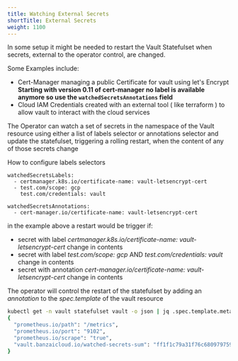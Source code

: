 ```yaml
---
title: Watching External Secrets
shortTitle: External Secrets
weight: 1100
---
```


In some setup it might be needed to restart the Vault Statefulset when secrets, external to the operator control, are changed. 

Some Examples include:

- Cert-Manager managing a public Certificate for vault using let's Encrypt 
  **Starting with version 0.11 of cert-manager no label is available anymore so use the `watchedSecretsAnnotations` field**
- Cloud IAM Credentials created with an external tool ( like terraform ) to allow vault to interact with the cloud services

The Operator can watch a set of secrets in the namespace of the Vault resource using either a list of labels selector or annotations selector and update the statefulset, triggering a rolling restart, when the content of any of those secrets change

How to configure labels selectors

```shell
watchedSecretsLabels:
  - certmanager.k8s.io/certificate-name: vault-letsencrypt-cert
  - test.com/scope: gcp
    test.com/credentials: vault

watchedSecretsAnnotations:
  - cert-manager.io/certificate-name: vault-letsencrypt-cert
```

in the example above a restart would be trigger if:

- secret with label _certmanager.k8s.io/certificate-name: vault-letsencrypt-cert_ change in contents
- secret with label _test.com/scope: gcp_ AND _test.com/credentials: vault_ change in contents
- secret with annotation _cert-manager.io/certificate-name: vault-letsencrypt-cert_ change in contents

The operator will control the restart of the statefulset by adding an _annotation_ to the _spec.template_ of the vault resource

```bash
kubectl get -n vault statefulset vault -o json | jq .spec.template.metadata.annotations
{
  "prometheus.io/path": "/metrics",
  "prometheus.io/port": "9102",
  "prometheus.io/scrape": "true",
  "vault.banzaicloud.io/watched-secrets-sum": "ff1f1c79a31f76c68097975977746be9b85878f4737b8ee5a9d6ee3c5169b0ba"
}
```
